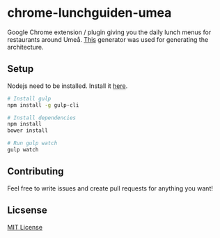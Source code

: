 # chrome-lunchguiden-umea

Google Chrome extension / plugin giving you the daily lunch menus for restaurants around Umeå. [This](https://github.com/yeoman/generator-chrome-extension) generator was used for generating the architecture.

## Setup
Nodejs need to be installed. Install it [here](https://nodejs.org/en/).
```bash
# Install gulp
npm install -g gulp-cli

# Install dependencies
npm install
bower install

# Run gulp watch
gulp watch
```

## Contributing
Feel free to write issues and create pull requests for anything you want!

## Licsense
[MIT License](LICENSE.md)
